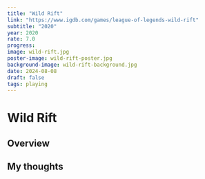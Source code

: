 ```yaml
---
title: "Wild Rift"
link: "https://www.igdb.com/games/league-of-legends-wild-rift"
subtitle: "2020"
year: 2020
rate: 7.0
progress: 
image: wild-rift.jpg
poster-image: wild-rift-poster.jpg
background-image: wild-rift-background.jpg
date: 2024-08-08
draft: false
tags: playing
---
```


# Wild Rift

## Overview



## My thoughts
